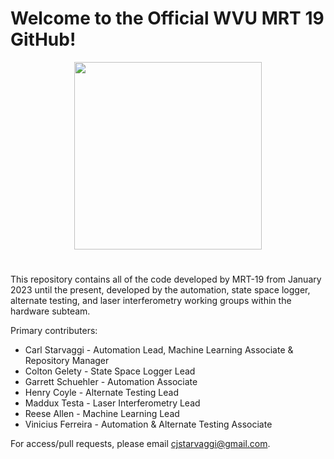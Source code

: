 # Welcome to the Official WVU MRT 19 GitHub!

<div align="center">
<img src="https://i.imgur.com/vRj5DtT.png" width="300">
</div>

# 

This repository contains all of the code developed by MRT-19 from January 2023 until the present, developed by the automation, state space logger, alternate testing, and laser interferometry working groups within the hardware subteam.

Primary contributers:

* Carl Starvaggi - Automation Lead, Machine Learning Associate & Repository Manager
* Colton Gelety - State Space Logger Lead
* Garrett Schuehler - Automation Associate
* Henry Coyle - Alternate Testing Lead
* Maddux Testa - Laser Interferometry Lead
* Reese Allen - Machine Learning Lead
* Vinicius Ferreira - Automation & Alternate Testing Associate


For access/pull requests, please email cjstarvaggi@gmail.com.
